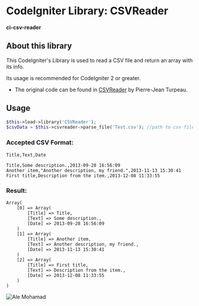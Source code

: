 # CodeIgniter Library: CSVReader

**ci-csv-reader**

## About this library

This CodeIgniter's Library is used to read a CSV file and return an array with its info.

Its usage is recommended for CodeIgniter 2 or greater.

* The original code can be found in [CSVReader](https://github.com/EllisLab/CodeIgniter/wiki/CSVReader) by Pierre-Jean Turpeau.

## Usage

```php
$this->load->library('CSVReader');
$csvData = $this->csvreader->parse_file('Test.csv'); //path to csv file
```

### Accepted CSV Format:

```csv
Title,Text,Date

Title,Some description.,2013-09-28 16:56:09
Another item,"Another description, my friend.",2013-11-13 15:30:41
First title,Description from the item.,2013-12-08 11:33:55
```

### Result:

```
Array(
    [0] => Array(
        [Title] => Title,
        [Text] => Some description.,
        [Date] => 2013-09-28 16:56:09
    )
    [1] => Array(
        [Title] => Another item,
        [Text] => Another description, my friend.,
        [Date] => 2013-11-13 15:30:41
    )
    [2] => Array(
        [Title] => First title,
        [Text] => Description from the item.,
        [Date] => 2013-12-08 11:33:55
    )
)
```

![Ale Mohamad](http://alemohamad.com/github/logo2012am.png)